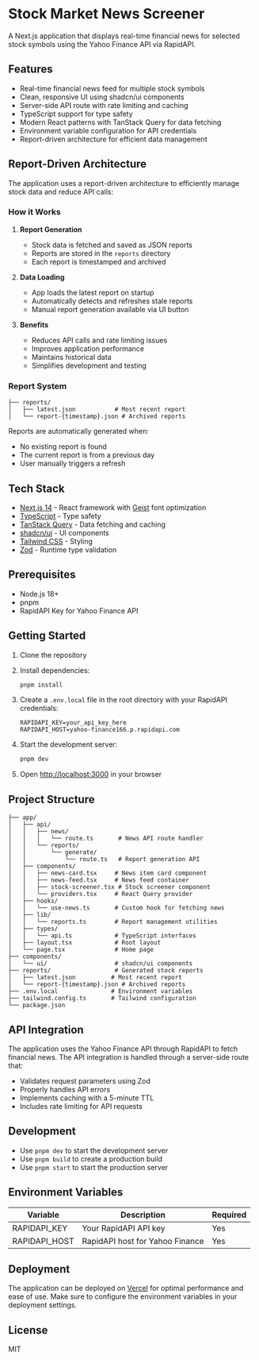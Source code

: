 # Stock Market News Screener

A Next.js application that displays real-time financial news for selected stock symbols using the Yahoo Finance API via RapidAPI.

## Features

- Real-time financial news feed for multiple stock symbols
- Clean, responsive UI using shadcn/ui components
- Server-side API route with rate limiting and caching
- TypeScript support for type safety
- Modern React patterns with TanStack Query for data fetching
- Environment variable configuration for API credentials
- Report-driven architecture for efficient data management

## Report-Driven Architecture

The application uses a report-driven architecture to efficiently manage stock data and reduce API calls:

### How it Works

1. **Report Generation**

    - Stock data is fetched and saved as JSON reports
    - Reports are stored in the `reports` directory
    - Each report is timestamped and archived

2. **Data Loading**

    - App loads the latest report on startup
    - Automatically detects and refreshes stale reports
    - Manual report generation available via UI button

3. **Benefits**
    - Reduces API calls and rate limiting issues
    - Improves application performance
    - Maintains historical data
    - Simplifies development and testing

### Report System

```
├── reports/
│   ├── latest.json           # Most recent report
│   └── report-{timestamp}.json # Archived reports
```

Reports are automatically generated when:

- No existing report is found
- The current report is from a previous day
- User manually triggers a refresh

## Tech Stack

- [Next.js 14](https://nextjs.org/) - React framework with [Geist](https://vercel.com/font) font optimization
- [TypeScript](https://www.typescriptlang.org/) - Type safety
- [TanStack Query](https://tanstack.com/query/latest) - Data fetching and caching
- [shadcn/ui](https://ui.shadcn.com/) - UI components
- [Tailwind CSS](https://tailwindcss.com/) - Styling
- [Zod](https://zod.dev/) - Runtime type validation

## Prerequisites

- Node.js 18+
- pnpm
- RapidAPI Key for Yahoo Finance API

## Getting Started

1. Clone the repository
2. Install dependencies:

    ```bash
    pnpm install
    ```

3. Create a `.env.local` file in the root directory with your RapidAPI credentials:

    ```env
    RAPIDAPI_KEY=your_api_key_here
    RAPIDAPI_HOST=yahoo-finance166.p.rapidapi.com
    ```

4. Start the development server:

    ```bash
    pnpm dev
    ```

5. Open [http://localhost:3000](http://localhost:3000) in your browser

## Project Structure

```
├── app/
│   ├── api/
│   │   ├── news/
│   │   │   └── route.ts       # News API route handler
│   │   └── reports/
│   │       └── generate/
│   │           └── route.ts   # Report generation API
│   ├── components/
│   │   ├── news-card.tsx     # News item card component
│   │   ├── news-feed.tsx     # News feed container
│   │   ├── stock-screener.tsx # Stock screener component
│   │   └── providers.tsx     # React Query provider
│   ├── hooks/
│   │   └── use-news.ts       # Custom hook for fetching news
│   ├── lib/
│   │   └── reports.ts        # Report management utilities
│   ├── types/
│   │   └── api.ts            # TypeScript interfaces
│   ├── layout.tsx            # Root layout
│   └── page.tsx              # Home page
├── components/
│   └── ui/                   # shadcn/ui components
├── reports/                  # Generated stock reports
│   ├── latest.json          # Most recent report
│   └── report-{timestamp}.json # Archived reports
├── .env.local               # Environment variables
├── tailwind.config.ts       # Tailwind configuration
└── package.json
```

## API Integration

The application uses the Yahoo Finance API through RapidAPI to fetch financial news. The API integration is handled through a server-side route that:

- Validates request parameters using Zod
- Properly handles API errors
- Implements caching with a 5-minute TTL
- Includes rate limiting for API requests

## Development

- Use `pnpm dev` to start the development server
- Use `pnpm build` to create a production build
- Use `pnpm start` to start the production server

## Environment Variables

| Variable      | Description                     | Required |
| ------------- | ------------------------------- | -------- |
| RAPIDAPI_KEY  | Your RapidAPI API key           | Yes      |
| RAPIDAPI_HOST | RapidAPI host for Yahoo Finance | Yes      |

## Deployment

The application can be deployed on [Vercel](https://vercel.com/new?utm_medium=default-template&filter=next.js&utm_source=create-next-app&utm_campaign=create-next-app-readme) for optimal performance and ease of use. Make sure to configure the environment variables in your deployment settings.

## License

MIT
